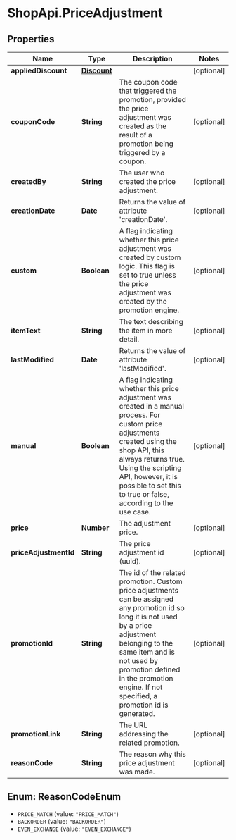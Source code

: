 # ShopApi.PriceAdjustment

## Properties
Name | Type | Description | Notes
------------ | ------------- | ------------- | -------------
**appliedDiscount** | [**Discount**](Discount.md) |  | [optional] 
**couponCode** | **String** | The coupon code that triggered the promotion, provided  the price adjustment was created as the result of a promotion  being triggered by a coupon. | [optional] 
**createdBy** | **String** | The user who created the price adjustment. | [optional] 
**creationDate** | **Date** | Returns the value of attribute &#x27;creationDate&#x27;. | [optional] 
**custom** | **Boolean** | A flag indicating whether this price adjustment was created by custom logic. This flag is  set to true unless the price adjustment was created by the promotion engine. | [optional] 
**itemText** | **String** | The text describing the item in more detail. | [optional] 
**lastModified** | **Date** | Returns the value of attribute &#x27;lastModified&#x27;. | [optional] 
**manual** | **Boolean** | A flag indicating whether this price adjustment was created in a manual process.    For custom price adjustments created using the shop API, this always  returns true. Using the scripting API, however, it is possible to set this to true  or false, according to the use case. | [optional] 
**price** | **Number** | The adjustment price. | [optional] 
**priceAdjustmentId** | **String** | The price adjustment id (uuid). | [optional] 
**promotionId** | **String** | The id of the related promotion. Custom price adjustments  can be assigned any promotion id so long it is not  used by a price adjustment belonging to the same item  and is not used by promotion defined in the promotion engine.  If not specified, a promotion id is generated. | [optional] 
**promotionLink** | **String** | The URL addressing the related promotion. | [optional] 
**reasonCode** | **String** | The reason why this price adjustment was made. | [optional] 

<a name="ReasonCodeEnum"></a>
## Enum: ReasonCodeEnum

* `PRICE_MATCH` (value: `"PRICE_MATCH"`)
* `BACKORDER` (value: `"BACKORDER"`)
* `EVEN_EXCHANGE` (value: `"EVEN_EXCHANGE"`)

